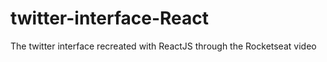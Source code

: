# twitter-interface-React
The twitter interface recreated with ReactJS through the Rocketseat video

